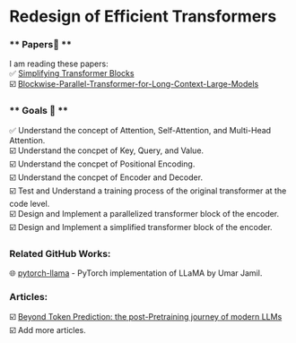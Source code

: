 # Redesign of Efficient Transformers

### ** Papers📄 **  
I am reading these papers:  
✅ [Simplifying Transformer Blocks](https://arxiv.org/pdf/2311.01906.pdf)  
☑️ [Blockwise-Parallel-Transformer-for-Long-Context-Large-Models](https://arxiv.org/pdf/2305.19370.pdf)  

### ** Goals 🚀 **
✅ Understand the concept of Attention, Self-Attention, and Multi-Head Attention.  
☑️ Understand the concpet of Key, Query, and Value.  
☑️ Understand the concpet of Positional Encoding.  
☑️ Understand the concpet of Encoder and Decoder.  
☑️ Test and Understand a training process of the original transformer at the code level.  
☑️ Design and Implement a parallelized transformer block of the encoder.  
☑️ Design and Implement a simplified transformer block of the encoder.  

### **Related GitHub Works:**
🌐 [pytorch-llama](https://github.com/hkproj/pytorch-llama/tree/main) - PyTorch implementation of LLaMA by Umar Jamil.  

### **Articles:**
☑️ [Beyond Token Prediction: the post-Pretraining journey of modern LLMs](https://amatriain.net/blog/postpretraining)  
☑️ Add more articles. 
